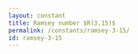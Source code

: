```yaml
---
layout: constant
title: Ramsey number $R(3,15)$
permalink: /constants/ramsey-3-15/
id: ramsey-3-15
---
```

